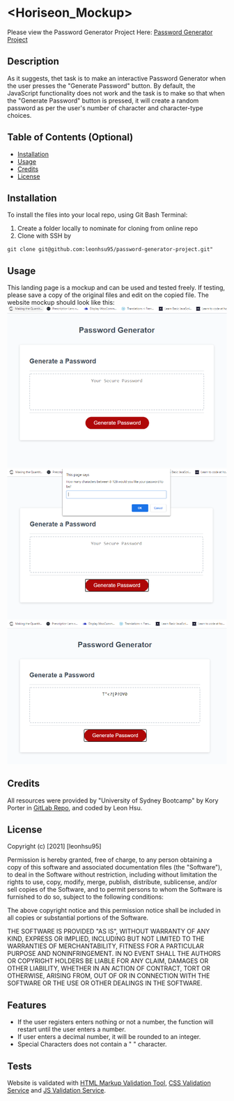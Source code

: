 # <Horiseon_Mockup>

Please view the Password Generator Project Here: [Password Generator Project](https://leonhsu95.github.io/password-generator-project/)

## Description

As it suggests, thet task is to make an interactive Password Generator when the user presses the "Generate Password" button. By default, the JavaScript functionality does not work and the task is to make so that when the "Generate Password" button is pressed, it will create a random password as per the user's number of character and character-type choices.

## Table of Contents (Optional)

- [Installation](#installation)
- [Usage](#usage)
- [Credits](#credits)
- [License](#license)

## Installation

To install the files into your local repo, using Git Bash Terminal:

1) Create a folder locally to nominate for cloning from online repo
2) Clone with SSH by

```GitBash Commands
git clone git@github.com:leonhsu95/password-generator-project.git"
 ```

## Usage

This landing page is a mockup and can be used and tested freely. If testing, please save a copy of the original files and edit on the copied file.
The website mockup should look like this:
 ![Password Generator Default](assets/screenshots/screenshot.png)
 ![Password Generator Function Activated](assets/screenshots/screenshot2.png)
 ![Password generated with only uppercase, number and special characters selected](assets/screenshots/screenshot3.png)

## Credits

All resources were provided by "University of Sydney Bootcamp" by Kory Porter in [GitLab Repo](https://sydney.bootcampcontent.com/university-of-sydney/usyd-syd-fsf-pt-02-2021-u-c), and coded by Leon Hsu.

## License

Copyright (c) [2021] [leonhsu95]

Permission is hereby granted, free of charge, to any person obtaining a copy
of this software and associated documentation files (the "Software"), to deal
in the Software without restriction, including without limitation the rights
to use, copy, modify, merge, publish, distribute, sublicense, and/or sell
copies of the Software, and to permit persons to whom the Software is
furnished to do so, subject to the following conditions:

The above copyright notice and this permission notice shall be included in all
copies or substantial portions of the Software.

THE SOFTWARE IS PROVIDED "AS IS", WITHOUT WARRANTY OF ANY KIND, EXPRESS OR
IMPLIED, INCLUDING BUT NOT LIMITED TO THE WARRANTIES OF MERCHANTABILITY,
FITNESS FOR A PARTICULAR PURPOSE AND NONINFRINGEMENT. IN NO EVENT SHALL THE
AUTHORS OR COPYRIGHT HOLDERS BE LIABLE FOR ANY CLAIM, DAMAGES OR OTHER
LIABILITY, WHETHER IN AN ACTION OF CONTRACT, TORT OR OTHERWISE, ARISING FROM,
OUT OF OR IN CONNECTION WITH THE SOFTWARE OR THE USE OR OTHER DEALINGS IN THE
SOFTWARE.

## Features

- If the user registers enters nothing or not a number, the function will restart until the user enters a number.
- If user enters a decimal number, it will be rounded to an integer.
- Special Characters does not contain a " " character. 

## Tests

Website is validated with [HTML Markup Validation Tool](https://validator.w3.org/), [CSS Validation Service](https://jigsaw.w3.org/css-validator/) and [JS Validation Service](https://jshint.com/).
